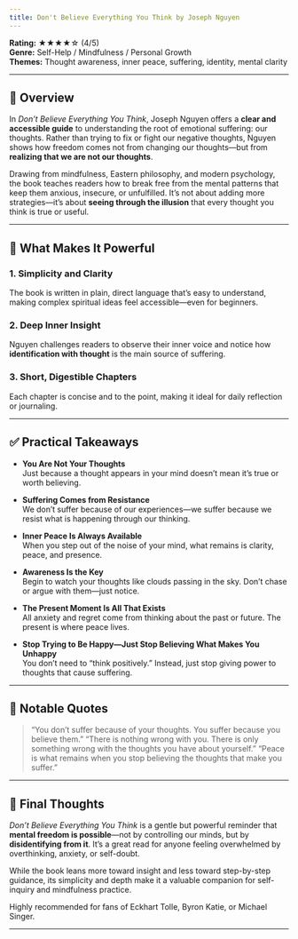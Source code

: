 ```yaml
---
title: Don't Believe Everything You Think by Joseph Nguyen
---
```


<!-- # 📘 Book Review: *Don't Believe Everything You Think* by Joseph Nguyen -->

**Rating:** ★★★★☆ (4/5)  
**Genre:** Self-Help / Mindfulness / Personal Growth  
**Themes:** Thought awareness, inner peace, suffering, identity, mental clarity

---

## 📝 Overview

In *Don’t Believe Everything You Think*, Joseph Nguyen offers a **clear and accessible guide** to understanding the root of emotional suffering: our thoughts. Rather than trying to fix or fight our negative thoughts, Nguyen shows how freedom comes not from changing our thoughts—but from **realizing that we are not our thoughts**.

Drawing from mindfulness, Eastern philosophy, and modern psychology, the book teaches readers how to break free from the mental patterns that keep them anxious, insecure, or unfulfilled. It’s not about adding more strategies—it’s about **seeing through the illusion** that every thought you think is true or useful.

---

## 🌟 What Makes It Powerful

### 1. Simplicity and Clarity  

The book is written in plain, direct language that’s easy to understand, making complex spiritual ideas feel accessible—even for beginners.

### 2. Deep Inner Insight  

Nguyen challenges readers to observe their inner voice and notice how **identification with thought** is the main source of suffering.

### 3. Short, Digestible Chapters  

Each chapter is concise and to the point, making it ideal for daily reflection or journaling.

---

## ✅ Practical Takeaways

- **You Are Not Your Thoughts**  
  Just because a thought appears in your mind doesn’t mean it’s true or worth believing.

- **Suffering Comes from Resistance**  
  We don’t suffer because of our experiences—we suffer because we resist what is happening through our thinking.

- **Inner Peace Is Always Available**  
  When you step out of the noise of your mind, what remains is clarity, peace, and presence.

- **Awareness Is the Key**  
  Begin to watch your thoughts like clouds passing in the sky. Don’t chase or argue with them—just notice.

- **The Present Moment Is All That Exists**  
  All anxiety and regret come from thinking about the past or future. The present is where peace lives.

- **Stop Trying to Be Happy—Just Stop Believing What Makes You Unhappy**  
  You don’t need to “think positively.” Instead, just stop giving power to thoughts that cause suffering.

---

## 💬 Notable Quotes

> “You don’t suffer because of your thoughts. You suffer because you believe them.”
> “There is nothing wrong with you. There is only something wrong with the thoughts you have about yourself.”
> “Peace is what remains when you stop believing the thoughts that make you suffer.”

---

## 🧠 Final Thoughts

*Don’t Believe Everything You Think* is a gentle but powerful reminder that **mental freedom is possible**—not by controlling our minds, but by **disidentifying from it**. It’s a great read for anyone feeling overwhelmed by overthinking, anxiety, or self-doubt.

While the book leans more toward insight and less toward step-by-step guidance, its simplicity and depth make it a valuable companion for self-inquiry and mindfulness practice.

Highly recommended for fans of Eckhart Tolle, Byron Katie, or Michael Singer.

---
